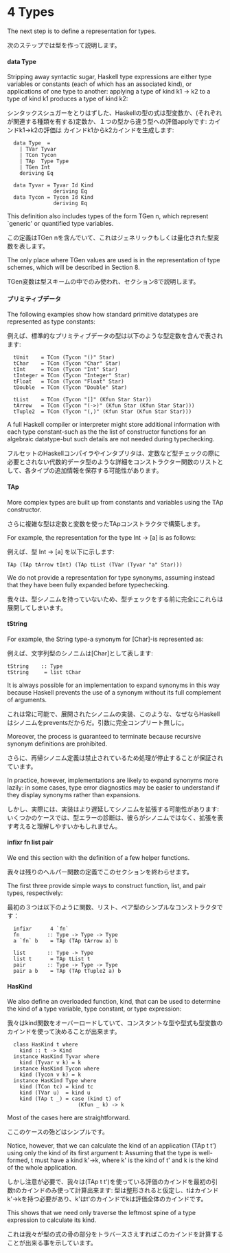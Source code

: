 # 4  Types

The next step is to define a representation for types.

次のステップでは型を作って説明します。

#### data Type

Stripping away syntactic sugar, Haskell type expressions are either type variables or constants (each of which has an associated kind), or applications of one type to another: applying a type of kind k1 -> k2 to a type of kind k1 produces a type of kind k2:

シンタックスシュガーをとりはずした、Haskellの型の式は型変数か、(それぞれが関連する種類を有する)定数か、１つの型から違う型への評価applyです: カインドk1->k2の評価は カインドk1からk2カインドを生成します:

	  data Type  =
	    | TVar Tyvar
	    | TCon Tycon
	    | TAp  Type Type
	    | TGen Int
	    deriving Eq

	  data Tyvar = Tyvar Id Kind
	               deriving Eq
	  data Tycon = Tycon Id Kind
	               deriving Eq

This definition also includes types of the form TGen n, which represent `generic' or quantified type variables.

この定義はTGen nを含んでいて、これはジェネリックもしくは量化された型変数を表します。

The only place where TGen values are used is in the representation of type schemes, which will be described in Section 8.

TGen変数は型スキームの中でのみ使われ、セクション8で説明します。

#### プリミティブデータ

The following examples show how standard primitive datatypes are represented as type constants:

例えば、標準的なプリミティブデータの型は以下のような型定数を含んで表されます:

	  tUnit    = TCon (Tycon "()" Star)
	  tChar    = TCon (Tycon "Char" Star)
	  tInt     = TCon (Tycon "Int" Star)
	  tInteger = TCon (Tycon "Integer" Star)
	  tFloat   = TCon (Tycon "Float" Star)
	  tDouble  = TCon (Tycon "Double" Star)

	  tList    = TCon (Tycon "[]" (Kfun Star Star))
	  tArrow   = TCon (Tycon "(->)" (Kfun Star (Kfun Star Star)))
	  tTuple2  = TCon (Tycon "(,)" (Kfun Star (Kfun Star Star)))

A full Haskell compiler or interpreter might store additional information with each type constant-such as the the list of constructor functions for an algebraic datatype-but such details are not needed during typechecking.

フルセットのHaskellコンパイラやインタプリタは、定数など型チェックの際に必要とされない代数的データ型のような詳細をコンストラクター関数のリストとして、各タイプの追加情報を保存する可能性があります。

#### TAp

More complex types are built up from constants and variables using the TAp constructor.

さらに複雑な型は定数と変数を使ったTApコンストラクタで構築します。

For example, the representation for the type Int -> [a] is as follows:

例えば、型 Int -> [a] を以下に示します:

	TAp (TAp tArrow tInt) (TAp tList (TVar (Tyvar "a" Star)))

We do not provide a representation for type synonyms, assuming instead that they have been fully expanded before typechecking.

我々は、型シノニムを持っていないため、型チェックをする前に完全にこれらは展開してしまいます。

#### tString

For example, the String type-a synonym for [Char]-is represented as:

例えば、文字列型のシノニムは[Char]として表します:

	tString    :: Type
	tString     = list tChar

It is always possible for an implementation to expand synonyms in this way because Haskell prevents the use of a synonym without its full complement of arguments.

これは常に可能で、展開されたシノニムの実装、このような、なぜならHaskellはシノニムをpreventsだからだ。引数に完全コンプリート無しに。

Moreover, the process is guaranteed to terminate because recursive synonym definitions are prohibited.

さらに、再帰シノニム定義は禁止されているため処理が停止することが保証されています。

In practice, however, implementations are likely to expand synonyms more lazily: in some cases, type error diagnostics may be easier to understand if they display synonyms rather than expansions.

しかし、実際には、実装はより遅延してシノニムを拡張する可能性があります: いくつかのケースでは、型エラーの診断は、彼らがシノニムではなく、拡張を表す考えると理解しやすいかもしれません。

#### infixr fn list pair

We end this section with the definition of a few helper functions.

我々は残りのヘルパー関数の定義でこのセクションを終わらせます。

The first three provide simple ways to construct function, list, and pair types, respectively:

最初の３つは以下のように関数、リスト、ペア型のシンプルなコンストラクタです：

	  infixr      4 `fn`
	  fn         :: Type -> Type -> Type
	  a `fn` b    = TAp (TAp tArrow a) b

	  list       :: Type -> Type
	  list t      = TAp tList t
	  pair       :: Type -> Type -> Type
	  pair a b    = TAp (TAp tTuple2 a) b

#### HasKind

We also define an overloaded function, kind, that can be used to determine the kind of a type variable, type constant, or type expression:

我々はkind関数をオーバーロードしていて、コンスタントな型や型式も型変数のカインドを使って決めることが出来ます。

	  class HasKind t where
	    kind :: t -> Kind
	  instance HasKind Tyvar where
	    kind (Tyvar v k) = k
	  instance HasKind Tycon where
	    kind (Tycon v k) = k
	  instance HasKind Type where
	    kind (TCon tc) = kind tc
	    kind (TVar u)  = kind u
	    kind (TAp t _) = case (kind t) of
	                       (Kfun _ k) -> k


Most of the cases here are straightforward.

ここのケースの殆どはシンプルです。

Notice, however, that we can calculate the kind of an application (TAp t t') using only the kind of its first argument t: Assuming that the type is well-formed, t must have a kind k'->k, where k' is the kind of t' and k is the kind of the whole application.

しかし注意が必要で、我々は(TAp t t')を使っている評価のカインドを最初の引数tのカインドのみ使って計算出来ます: 型は整形されると仮定し、tはカインドk'->kを持つ必要があり、k'はt'のカインドでkは評価全体のカインドです。

This shows that we need only traverse the leftmost spine of a type expression to calculate its kind.

これは我々が型の式の骨の部分をトラバースさえすればこのカインドを計算することが出来る事を示しています。
